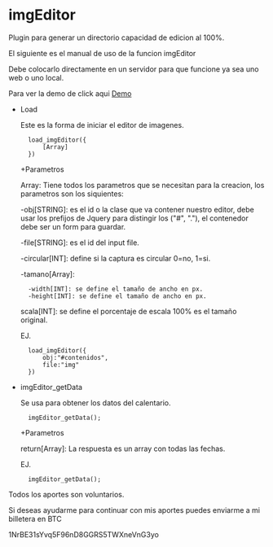 imgEditor
==========
Plugin para generar un directorio capacidad de edicion al 100%.

El siguiente es el manual de uso de la funcion imgEditor

Debe colocarlo directamente en un servidor para que funcione ya sea uno web o uno local.

Para ver la demo de click aqui [Demo](http://plugins.tecnologiaswebsite.com/imgEditor/)

- Load

	Este es la forma de iniciar el editor de imagenes.
	
		load_imgEditor({
			[Array]
		})

	+Parametros

	Array: Tiene todos los parametros que se necesitan para la creacion, los parametros son los siquientes:
	
	-obj[STRING]: es el id o la clase que va contener nuestro editor, debe usar los prefijos de Jquery para distingir los ("#", "."), el contenedor debe ser un form para guardar.

	-file[STRING]: es el id del input file.

	-circular[INT]: define si la captura es circular 0=no, 1=si.

	-tamano[Array]:

		-width[INT]: se define el tamaño de ancho en px.
		-height[INT]: se define el tamaño de ancho en px.

	scala[INT]: se define el porcentaje de escala 100% es el tamaño original. 

	EJ.
	
		load_imgEditor({
			obj:"#contenidos",
			file:"img"
		})

- imgEditor_getData

	Se usa para obtener los datos del calentario.
	
		imgEditor_getData();

	+Parametros
	
	return[Array]: La respuesta es un array con todas las fechas.

	EJ.
	
		imgEditor_getData();

Todos los aportes son voluntarios.

Si deseas ayudarme para continuar con mis aportes puedes enviarme a mi billetera en BTC

1NrBE31sYvq5F96nD8GGRS5TWXneVnG3yo
